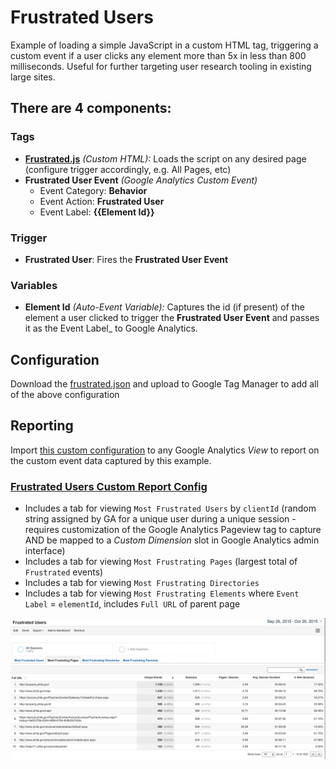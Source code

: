 # Frustrated Users

Example of loading a simple JavaScript in a custom HTML tag, triggering a custom event if a user clicks any element more than 5x in less than 800 milliseconds. Useful for further targeting user research tooling in existing large sites.

## There are 4 components:

### Tags
 - **[Frustrated.js](https://github.com/laurenancona/unified-analytics/blob/gh-pages/tags/frustrated.js)** _(Custom HTML):_ Loads the script on any desired page (configure trigger accordingly, e.g. All Pages, etc)
 - **Frustrated User Event** _(Google Analytics Custom Event)_
   - Event Category: **Behavior**
   - Event Action: **Frustrated User**
   - Event Label: **{{Element Id}}**

### Trigger
 - **Frustrated User**: Fires the **Frustrated User Event**

### Variables
  - **Element Id** _(Auto-Event Variable):_ Captures the id (if present) of the element a user clicked to trigger the **Frustrated User Event** and passes it as the Event Label_ to Google Analytics.
  
## Configuration 

Download the [frustrated.json](/json/frustrated.json) and upload to Google Tag Manager to add all of the above configuration

## Reporting

Import [this custom configuration](https://www.google.com/analytics/web/template?uid=kxWo7ztZRpSQyl9p18EvLQ) to any Google Analytics _View_ to report on the custom event data captured by this example.

### [Frustrated Users Custom Report Config](https://www.google.com/analytics/web/template?uid=kxWo7ztZRpSQyl9p18EvLQ)

- Includes a tab for viewing `Most Frustrated Users` by `clientId` (random string assigned by GA for a unique user during a unique session - requires customization of the Google Analytics Pageview tag to capture AND be mapped to a _Custom Dimension_ slot in Google Analytics admin interface)
- Includes a tab for viewing `Most Frustrating Pages` (largest total of `Frustrated` events)
- Includes a tab for viewing `Most Frustrating Directories` 
- Includes a tab for viewing `Most Frustrating Elements` where `Event Label` = `elementId`, includes `Full URL` of parent page 

![](/images/frustrated.png)

